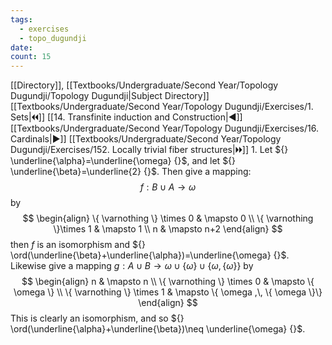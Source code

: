 ```yaml
---
tags:
  - exercises
  - topo_dugundji
date: 
count: 15
---
```

[[Directory]], [[Textbooks/Undergraduate/Second Year/Topology Dugundji/Topology Dugundji|Subject Directory]]
[[Textbooks/Undergraduate/Second Year/Topology Dugundji/Exercises/1. Sets|🞀🞀]] [[14. Transfinite induction and Construction|◀]] [[Textbooks/Undergraduate/Second Year/Topology Dugundji/Exercises/16. Cardinals|▶]] [[Textbooks/Undergraduate/Second Year/Topology Dugundji/Exercises/152. Locally trivial fiber structures|🞂🞂]]
1. 
Let ${} \underline{\alpha}=\underline{\omega} {}$, and let ${} \underline{\beta}=\underline{2} {}$. Then give a mapping:
$$
f:B\cup A\to{}\omega
$$
by 
$$
\begin{align}
\{ \varnothing  \} \times  0 &   \mapsto 0  \\
\{ \varnothing  \}\times 1   & \mapsto 1 \\
n  & \mapsto n+2
 \end{align}
$$
then ${} f {}$ is an isomorphism and ${} \ord(\underline{\beta}+\underline{\alpha})=\underline{\omega} {}$. Likewise give a mapping ${} g: A \cup B\to{} \omega \cup \{ \omega \} \cup \{ \omega,\, \{ \omega \} \} {}$ by
$$
\begin{align}
 n  & \mapsto   n \\
\{ \varnothing  \} \times 0 & \mapsto  \{ \omega \} \\
\{ \varnothing  \} \times  1 &  \mapsto  \{ \omega ,\, \{ \omega \}\} 
 \end{align}
$$
This is clearly an isomorphism, and so ${} \ord(\underline{\alpha}+\underline{\beta})\neq  \underline{\omega} {}$.
